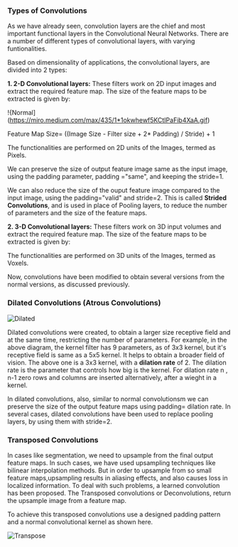 ### Types of Convolutions

As we have already seen, convolution layers are the chief and most important functional layers in the Convolutional Neural Networks. There are a number of different types of convolutional layers, with varying funtionalities. 

Based on dimensionality of applications, the convolutional layers, are divided into 2 types:

**1. 2-D Convolutional layers:** These filters work on 2D input images and extract the required feature map. The size of the feature maps to be extracted is given by:

!{Normal](https://miro.medium.com/max/435/1*1okwhewf5KCtIPaFib4XaA.gif)

Feature Map Size= ((Image Size - Filter size + 2* Padding) / Stride) + 1

The functionalities are performed on 2D units of the Images, termed as Pixels. 

We can preserve the size of output feature image same as the input image, using the padding parameter, padding ="same", and keeping the stride=1. 

We can also reduce the size of the ouput feature image compared to the input image, using the padding="valid" and stride=2. This is called **Strided Convolutions**, and is used in place of Pooling layers, to reduce the number of parameters and the size of the feature maps.

**2. 3-D Convolutional layers:** These filters work on 3D input volumes and extract the required feature map. The size of the feature maps to be extracted is given by:

The functionalities are performed on 3D units of the Images, termed as Voxels.

Now, convolutions have been modified to obtain several versions from the normal versions, as discussed previously.

### Dilated Convolutions (Atrous Convolutions)

![Dilated](https://miro.medium.com/max/435/1*SVkgHoFoiMZkjy54zM_SUw.gif)

Dilated convolutions were created, to obtain a larger size receptive field and at the same time, restricting the number of parameters. For example, in the above diagram, the kernel filter has 9 parameters, as of 3x3 kernel, but it's receptive field is same as a 5x5 kernel. It helps to obtain a broader field of vision. The above one is a 3x3 kernel, with a **dilation rate** of 2. The dilation rate is the parameter that controls how big is the kernel. For dilation rate n , n-1 zero rows and columns are inserted alternatively, after a wieght in a kernel.

In dilated convolutions, also, similar to normal convolutionsm we can preserve the size of the output feature maps using padding= dilation rate. In several cases, dilated convolutions have been used to replace pooling layers, by using them with stride=2.  

### Transposed Convolutions 

In cases like segmentation, we need to upsample from the final output feature maps. In such cases, we have used upsampling techniques like bilinear interpolation methods. But in order to upsample from so small feature maps,upsampling results in aliasing effects, and also causes loss in localized information. To deal with such problems, a learned convolution has been proposed. The Transposed convolutions or Deconvolutions, return the upsample image from a feature map. 

To achieve this transposed convolutions use a designed padding pattern and a normal convolutional kernel as shown here.

![Transpose](https://miro.medium.com/max/435/1*Lpn4nag_KRMfGkx1k6bV-g.gif)

